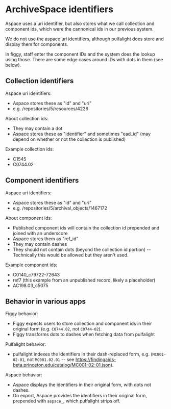 # ArchiveSpace identifiers

Aspace uses a uri identifier, but also stores what we call collection and
component ids, which were the cannonical ids in our previous system.

We do not use the aspace uri identifiers, although pulfalight does store and display
them for components.

In figgy, staff enter the component IDs and the system does the lookup using
those. There are some edge cases around IDs with dots in them (see below).

## Collection identifiers
Aspace uri identifiers:
- Aspace stores these as "id" and "uri"
- e.g. /repositories/5/resources/4226

About collection ids:
- They may contain a dot
- Aspace stores these as "identifier" and sometimes "ead_id" (may depend on
  whether or not the collection is published)

Example collection ids:
- C1545
- C0744.02

## Component identifiers
Aspace uri identifiers:
- Aspace stores these as "id" and "uri"
- e.g. /repositories/5/archival_objects/1467172

About component ids:
- Published component ids will contain the collection id prepended and joined with an underscore
- Aspace stores them as "ref_id"
- They may contain dashes
- They should not contain dots (beyond the collection id portion) -- Technically this would be allowed but they aren't used.

Example component ids:
- C0140_c79722-72643
- ref7 (this example from an unpublished record, likely a placeholder)
- AC198.03_c5075

## Behavior in various apps

Figgy behavior:
- Figgy expects users to store collection and component ids in their original
  form (e.g. `C0744.02`, not `C0744-02`).
- Figgy transforms dots to dashes when fetching data from pulfalight

Pulfalight behavior:
- pulfalight indexes the identifiers in their dash-replaced form, e.g.
  (`MC001-02-01`, not `MC001.02.01` -- see
  https://findingaids-beta.princeton.edu/catalog/MC001-02-01.json).

Aspace behavior:
- Aspace displays the identifiers in their original form, with dots
  not dashes.
- On export, Aspace provides the identifiers in their original form, prepended
  with `aspace_`, which pulfalight strips off.
